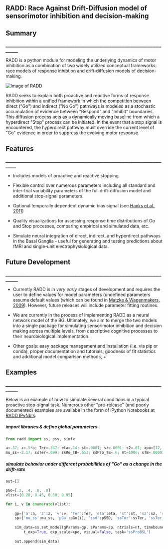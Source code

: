 ## RADD: Race Against Drift-Diffusion model of sensorimotor inhibition and decision-making

## Summary
***_________________________________________________________________________________***

RADD is a python module for modeling the underlying dynamics of motor inhibition
as a combination of two widely utilized conceptual frameworks: race models of response inhibtion
and drift-diffusion models of decision-making.

![Image of RADD](https://www.evernote.com/shard/s430/sh/8ce6464a-a304-411f-b26c-32162ceba3bc/56d47bbfbaf44a531a03c03fd4a21438/res/cc0f6f25-969a-44e7-a490-eec2386ee6ac/a.ssRe%20Final%20Fits%20and%20Figures.ipynb.jpg?resizeSmall&width=832&alpha=)

RADD seeks to explain both proactive and reactive forms of response inhibition within a unified
framework in which the competition between direct ("Go") and indirect ("No Go") pathways is modeled
as a stochastic accumulation of evidence between "Respond" and "Inhibit" boundaries. This diffusion 
process acts as a dynamically moving baseline from which a hyperdirect "Stop" process can be initiated. 
In the event that a stop signal is encountered, the hyperdirect pathway must override the current 
level of "Go" evidence in order to suppress the evolving motor response.



## Features
***________________________________________________________________________________***

* Includes models of proactive and reactive stopping.

* Flexible control over numerous parameters including all standard and inter-trial
  variability parameters of the full drift-diffusion model and additional stop-signal
  parameters.

* Optional temporally dependent dynamic bias signal (see [Hanks et al., 2011](http://www.jneurosci.org/content/31/17/6339.full.pdf))

* Quality visualizations for assessing response time distributions of Go and Stop processes,
  comparing empirical and simulated data, etc.

* Simulate neural integration of direct, indirect, and hyperdirect pathways in the 
  Basal Ganglia - useful for generating and testing predictions about fMRI and 
  single-unit electrophysiological data.



## Future Development
***_________________________________________________________________________________***

* Currently RADD is in *very early* stages of development and requires the user to define values
  for model parameters (undefined parameters assume default values (which can be found in 
  [Matzke & Wagenmakers, 2009](http://www.ejwagenmakers.com/2009/MatzkeWagenmakers2009.pdf)).
  However, future releases will include parameter fitting routines.

* We are currently in the process of implementing RADD as a neural network model of the BG.
  Ultimately, we aim to merge the two models into a single package for simulating sensorimotor 
  inhibition and decision making across multiple levels, from descriptive cognitive processes 
  to their neurobiological implementation.

* Other goals: easy package management and installation (i.e. via pip or conda), proper 
  documentation and tutorials, goodness of fit statistics and additional model comparison
  methods, +



## Examples
***_________________________________________________________________________________***

Below is an example of how to simulate several conditions in a typical proactive stop-signal task.
Numerous other "pre-release" (and poorly documented) examples are availabe in the form of 
iPython Notebooks at [RADD IPyNb's](http://nbviewer.ipython.org/github/dunovank/pynb/tree/master/).


##### import libraries & define global parameters
```python
from radd import ss, psy, simfx

a=.37; z=.5*a; Ter=.347; eta=.14; st=.0001; sz=.0001; s2=.01; xpo=[12, 12.29]; pSSD=.450;
mu_ss=-2.17; ssTer=.099; ssRe_TB=.653; ssPro_TB=.6; nt=1000; sTB=.00001; ssTer_var=.0001
```

##### simulate behavior under different probabilities of "Go" as a change in the drift-rate
```python
out=[]

pGo=[.2, .4, .6, .8]
vlist=[0.20, 0.45, 0.60, 0.95]

for i, v in enumerate(vlist):
    
    gp={'a':a, 'z':z, 'v':v, 'Ter':Ter, 'eta':eta, 'st':st, 'sz':sz, 's2':s2}
    sp={'mu_ss':mu_ss, 'pGo':pGo[i], 'ssd':pSSD, 'ssTer':ssTer, 'ssTer_var':ssTer_var}
    
    sim_data=ss.set_model(gParams=gp, sParams=sp, ntrials=nt, timebound=ssPro_TB, 
    	t_exp=True, exp_scale=xpo, visual=False, task='ssProBSL')
    
    out.append(sim_data)
```
